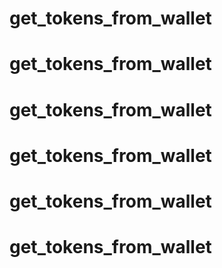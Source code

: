 # get_tokens_from_wallet
# get_tokens_from_wallet
# get_tokens_from_wallet
# get_tokens_from_wallet
# get_tokens_from_wallet
# get_tokens_from_wallet
